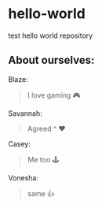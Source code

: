 # hello-world
test hello world repository

## About ourselves:
Blaze:
> I love gaming 🎮

Savannah:
> Agreed ^ ❤️

Casey:
> Me too 🕹️

Vonesha:
> same 👍
